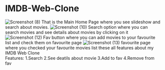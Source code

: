 # IMDB-Web-Clone
![Screenshot (8)](https://github.com/Piyush608090/IMDB-Web-Clone/assets/119125610/c9ce48a6-98f1-441d-b75e-4cdd7087d404)
That is the Main Home Page where you see slideshow and search about movies.
![Screenshot (10)](https://github.com/Piyush608090/IMDB-Web-Clone/assets/119125610/b206b515-ef62-436c-85c9-5ce13c03c7ba)
Search option where you can search movies and see details about movies by clicking on it
![Screenshot (12)](https://github.com/Piyush608090/IMDB-Web-Clone/assets/119125610/36c386b2-6104-427f-b183-941ac4f8e9e3)
Fav button where you can add movies to your favourite list and check them on favourite page 
![Screenshot (13)](https://github.com/Piyush608090/IMDB-Web-Clone/assets/119125610/4d0f9f98-b256-4968-b99c-b5779980cb4a)
favourite page where you checked your favourite movies list
these all features about my IMDB Web Clone  
Features:
1.Search
2.See deatils about movie
3.Add to fav
4.Remove from fav
